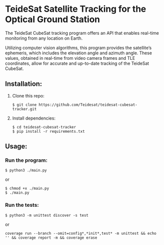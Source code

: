 # TeideSat Satellite Tracking for the Optical Ground Station

The TeideSat CubeSat tracking program offers an API that enables real-time monitoring from any location on Earth.

Utilizing computer vision algorithms, this program provides the satellite’s ephemeris, which includes the elevation angle and azimuth angle. These values, obtained in real-time from video camera frames and TLE coordinates, allow for accurate and up-to-date tracking of the TeideSat CubeSat.

## Installation:
1. Clone this repo:
   ```
   $ git clone https://github.com/Teidesat/teidesat-cubesat-tracker.git
   ```

2. Install dependencies:
   ```
   $ cd teidesat-cubesat-tracker
   $ pip install -r requirements.txt
   ```

## Usage:

### Run the program:
```
$ python3 ./main.py
```
or
```
$ chmod +x ./main.py
$ ./main.py
```

### Run the tests:
```
$ python3 -m unittest discover -s test
```
or
```
coverage run --branch --omit=config*,*init*,test* -m unittest && echo '' && coverage report -m && coverage erase
```
